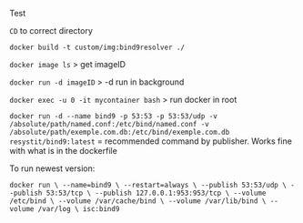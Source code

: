 Test

`CD` to correct directory

`docker build -t custom/img:bind9resolver ./`

`docker image ls` > get imageID

`docker run -d imageID` > -d run in background

`docker exec -u 0 -it mycontainer bash` > run docker in root





`docker run -d --name bind9 -p 53:53 -p 53:53/udp -v /absolute/path/named.conf:/etc/bind/named.conf -v /absolute/path/exemple.com.db:/etc/bind/exemple.com.db resystit/bind9:latest` = recommended command by publisher. Works fine with what is in the dockerfile


To run newest version:

`docker run \
        --name=bind9 \
        --restart=always \
        --publish 53:53/udp \
        --publish 53:53/tcp \
        --publish 127.0.0.1:953:953/tcp \
        --volume /etc/bind \
        --volume /var/cache/bind \
        --volume /var/lib/bind \
        --volume /var/log \
        isc:bind9`

